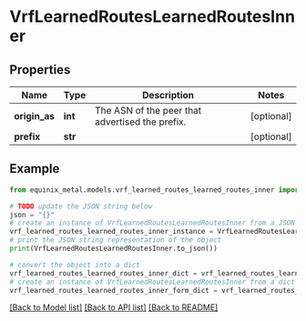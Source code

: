 # VrfLearnedRoutesLearnedRoutesInner


## Properties

Name | Type | Description | Notes
------------ | ------------- | ------------- | -------------
**origin_as** | **int** | The ASN of the peer that advertised the prefix. | [optional] 
**prefix** | **str** |  | [optional] 

## Example

```python
from equinix_metal.models.vrf_learned_routes_learned_routes_inner import VrfLearnedRoutesLearnedRoutesInner

# TODO update the JSON string below
json = "{}"
# create an instance of VrfLearnedRoutesLearnedRoutesInner from a JSON string
vrf_learned_routes_learned_routes_inner_instance = VrfLearnedRoutesLearnedRoutesInner.from_json(json)
# print the JSON string representation of the object
print(VrfLearnedRoutesLearnedRoutesInner.to_json())

# convert the object into a dict
vrf_learned_routes_learned_routes_inner_dict = vrf_learned_routes_learned_routes_inner_instance.to_dict()
# create an instance of VrfLearnedRoutesLearnedRoutesInner from a dict
vrf_learned_routes_learned_routes_inner_form_dict = vrf_learned_routes_learned_routes_inner.from_dict(vrf_learned_routes_learned_routes_inner_dict)
```
[[Back to Model list]](../README.md#documentation-for-models) [[Back to API list]](../README.md#documentation-for-api-endpoints) [[Back to README]](../README.md)


